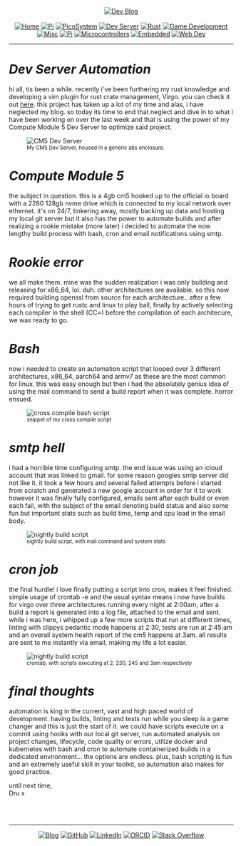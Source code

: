 <!-- Header -->
<link rel="stylesheet" href="../../assets/css/style.css"/>
<div align="center">    
  <a href="../"><img alt="Dev Blog" src="https://img.shields.io/badge/-Developer%20Blog-FE7A16?&logo=git&logoColor=white"></a><br><br></div> 

<div align="center"><a href="../"><img alt="Home" src="https://img.shields.io/badge/-Home-151515?&logo=Arduino&logoColor=C51A4A"></a> <a href="../development"><img alt="Pi" src="https://img.shields.io/badge/-Development-151515?&logo=git&logoColor=C51A4A"></a> <a href="../picosystem"><img alt="PicoSystem" src="https://img.shields.io/badge/-PicoSystem-151515?&logo=raspberrypi&logoColor=C51A4A"></a> <a href="../devserver"><img alt="Dev Server" src="https://img.shields.io/badge/-Dev%20Server-151515?&logo=Ubuntu&logoColor=C51A4A"></a> <a href="../rust"><img alt="Rust" src="https://img.shields.io/badge/-Rust-151515?&logo=rust&logoColor=C51A4A"></a> <a href="../gamedev"><img alt="Game Development" src="https://img.shields.io/badge/-Game%20Development-151515?&logo=steam&logoColor=C51A4A"></a> <a href="../misc"><img alt="Misc" src="https://img.shields.io/badge/-Misc-151515?&logo=Ubuntu&logoColor=C51A4A"></a> <a href="../raspberrypi"><img alt="Pi" src="https://img.shields.io/badge/-Raspberry%20Pi-151515?&logo=Raspberry-Pi&logoColor=C51A4A"></a>
<a href="../microcontrollers"><img alt="Microcontrollers" src="https://img.shields.io/badge/-Microcontrollers-151515?&logo=Arduino&logoColor=FE7A16"></a>
<a href="../embedded"><img alt="Embedded" src="https://img.shields.io/badge/-Embedded-151515?&logo=C&logoColor=8a3f8f"></a>
<a href="../webdev"><img alt="Web Dev" src="https://img.shields.io/badge/-Web%20Development-151515?&logo=html5&logoColor=DD4814"></a></div>
<hr>
<div id="blog-post">
<!-- Main --> 




<h1 id="Automating"><em>Dev Server Automation</em></h1>

<p>hi all, tis been a while. recently i've been furthering my rust knowledge and developing a vim plugin for rust crate management, Virgo. you can check it out <a href="https://github.com/dntstck/virgo">here</a>. this project has taken up a lot of my time and alas, i have neglected my blog. so today its time to end that neglect and dive in to what i have been working on over the last week and that is using the power of my Compute Module 5 Dev Server to optimize said project.</p>


<figure>
<img src="{{ site.baseurl }}/devserver/img/devserver.jpeg" alt="CM5 Dev Server" />
<br><sup>My CM5 Dev Server, housed in a generic abs enclosure.</sup>
</figure>

<h1 id="Automating"><em>Compute Module 5</em></h1>
<p>the subject in question. this is a 4gb cm5 hooked up to the official io board with a 2280 128gb nvme drive which is connected to my local network over ethernet. it's on 24/7, tinkering away, mostly backing up data and hosting my local git server but it also has the power to automate builds and after realizing a rookie mistake (more later) i decided to automate the now lengthy build process with bash, cron and email notifications using smtp.</p>


<h1 id="Automating"><em>Rookie error</em></h1>
<p>we all make them. mine was the sudden realization i was only building and releasing for x86_64, lol. duh. other architectures are available.
so this now required building openssl from source for each architecture.. after a few hours of trying to get rustc and linux to play ball, finally by actively selecting each compiler in the shell (CC=) before the compilation of each architecure, we was ready to go.</p>


<h1 id="Automating"><em>Bash</em></h1>
<p>now i needed to create an automation script that looped over 3 different architectures, x86_64, aarch64 and armv7 as these are the most common for linux. this was easy enough but then i had the absolutely genius idea of using the mail command to send a build report when it was complete. horror ensued.</p>

<figure>
<img src="{{ site.baseurl }}/devserver/img/devserver-cc-bash.png" alt="cross compile bash script" />
<br><sup>snippet of my cross compile script</sup>
</figure>

<h1 id="Automating"><em>smtp hell</em></h1>
<p>i had a horrible time configuring smtp. the end issue was using an icloud account that was linked to gmail. for some reason googles smtp server did not like it. it took a few hours and several failed attempts before i started from scratch and generated a new google account in order for it to work however it was finally fully configured, emails sent after each build or even each fail, with the subject of the email denoting build status and also some fun but important stats such as build time, temp and cpu load in the email body.</p>

<figure>
<img src="{{ site.baseurl }}/devserver/img/devserver-nightly2-bash.png" alt="nightly build script" />
<br><sup>nightly build script, with mail command and system stats</sup>
</figure>

<h1 id="Automating"><em>cron job</em></h1>
<p>the final hurdle! i love finally putting a script into cron, makes it feel finished. simple usage of crontab -e and the usual syntax means i now have builds for virgo over three architectures running every night at 2:00am, after a build a report is generated into a log file, attached to the email and sent. while i was here, i whipped up a few more scripts that run at different times, linting with clippys pedantic mode happens at 2:30, tests are run at 2:45:am and an overall system health report of the cm5 happens at 3am. all results are sent to me instantly via email, making my life a lot easier.</p>

<figure>
<img src="{{ site.baseurl }}/devserver/img/devserver-nightly2-bash.png" alt="nightly build script" />
<br><sup>crontab, with scripts executing at 2, 230, 245 and 3am respectively</sup>
</figure>

<h1 id="Automating"><em>final thoughts</em></h1>
<p>automation is king in the current, vast and high paced world of development. having builds, linting and tests run while you sleep is a game changer and this is just the start of it. we could have scripts execute on a commit using hooks with our local git server, run automated analysis on project changes, lifecycle, code quality or errors, utilize docker and kubernetes with bash and cron to automate containerized builds in a dedicated environment... the options are endless. plus, bash scripting is fun and an extremely useful skill in your toolkit, so automation also makes for good practice.

until next time, <br>
Dru x</p>





<br>
<!-- Footer -->


<br>
<div align="center"><hr>
  <a href="../"><img alt="Blog" src="https://img.shields.io/badge/-Developer%20Blog-DD4814?style=flat-square&logo=github&logoColor=black"></a> 
  <a href="https://github.com/dntstck"><img alt="GitHub" src="https://img.shields.io/badge/-@dntstck-181717?style=flat-square&logo=GitHub&logoColor=white"></a> 
  <a href="https://www.linkedin.com/in/drudelarosa"><img alt="LinkedIn" src="https://img.shields.io/badge/-LinkedIn-0077B5?style=flat-square&logo=Linkedin&logoColor=white"></a> 
  <a href="https://orcid.org/0009-0003-6755-7655"><img alt="ORCID" src="https://img.shields.io/badge/-ORCID-A6CE39?style=flat-square&logo=ORCID&logoColor=white"></a> 
  <a href="https://stackoverflow.com/users/28874348/dru-delarosa"><img alt="Stack Overflow" src="https://img.shields.io/badge/-Stack%20Overflow-FE7A16?style=flat-square&logo=Stack-Overflow&logoColor=white"></a>
</div>
